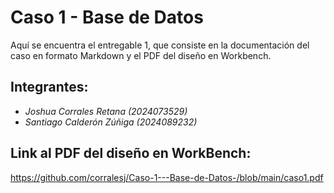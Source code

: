 # **Caso 1 - Base de Datos**  

Aquí se encuentra el entregable 1, que consiste en la documentación del caso en formato Markdown y el PDF del diseño en Workbench.  

## **Integrantes:**  
- *Joshua Corrales Retana (2024073529)*  
- *Santiago Calderón Zúñiga (2024089232)*


## **Link al PDF del diseño en WorkBench:**  
https://github.com/corralesj/Caso-1---Base-de-Datos-/blob/main/caso1.pdf
